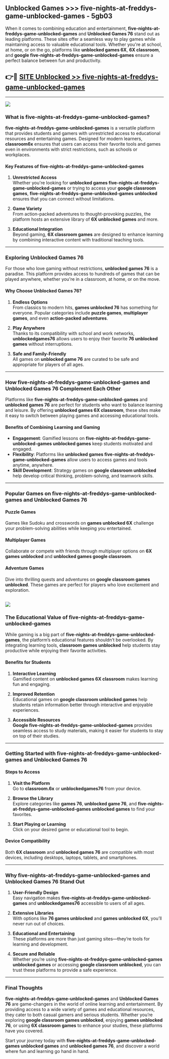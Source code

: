 ## Unblocked Games >>> five-nights-at-freddys-game-unblocked-games - 5gb03 

When it comes to combining education and entertainment, **five-nights-at-freddys-game-unblocked-games** and **Unblocked Games 76** stand out as leading platforms. These sites offer a seamless way to play games while maintaining access to valuable educational tools. Whether you're at school, at home, or on the go, platforms like **unblocked games 6X**, **6X classroom**, and **google five-nights-at-freddys-game-unblocked-games** ensure a perfect balance between fun and productivity.
## 👉🔴 [SITE Unblocked >> five-nights-at-freddys-game-unblocked-games](http://premium.freeplayer.one?title=five-nights-at-freddys-game-unblocked-games&ref=22JU)
---
<a href="http://premium.freeplayer.one?title=five-nights-at-freddys-game-unblocked-games&ref=22JU/"><img src="https://github.com/user-attachments/assets/438f12ca-57a4-47a3-8ead-c64da593a1e5"/></a>
### What is five-nights-at-freddys-game-unblocked-games?  

**five-nights-at-freddys-game-unblocked-games** is a versatile platform that provides students and gamers with unrestricted access to educational resources and entertaining games. Designed for modern learners, **classroom6x** ensures that users can access their favorite tools and games even in environments with strict restrictions, such as schools or workplaces.  

#### Key Features of five-nights-at-freddys-game-unblocked-games  

1. **Unrestricted Access**  
   Whether you're looking for **unblocked games five-nights-at-freddys-game-unblocked-games** or trying to access your **google classroom games**, **five-nights-at-freddys-game-unblocked-games unblocked** ensures that you can connect without limitations.  

2. **Game Variety**  
   From action-packed adventures to thought-provoking puzzles, the platform hosts an extensive library of **6X unblocked games** and more.  

3. **Educational Integration**  
   Beyond gaming, **6X classroom games** are designed to enhance learning by combining interactive content with traditional teaching tools.  



---

### Exploring Unblocked Games 76  

For those who love gaming without restrictions, **unblocked games 76** is a paradise. This platform provides access to hundreds of games that can be played anywhere, whether you're in a classroom, at home, or on the move.  

#### Why Choose Unblocked Games 76?  

1. **Endless Options**  
   From classics to modern hits, **games unblocked 76** has something for everyone. Popular categories include **puzzle games**, **multiplayer games**, and even **action-packed adventures**.  

2. **Play Anywhere**  
   Thanks to its compatibility with school and work networks, **unblockedgames76** allows users to enjoy their favorite **76 unblocked games** without interruptions.  

3. **Safe and Family-Friendly**  
   All games on **unblocked game 76** are curated to be safe and appropriate for players of all ages.  

---

### How five-nights-at-freddys-game-unblocked-games and Unblocked Games 76 Complement Each Other  

Platforms like **five-nights-at-freddys-game-unblocked-games** and **unblocked games 76** are perfect for students who want to balance learning and leisure. By offering **unblocked games 6X classroom**, these sites make it easy to switch between playing games and accessing educational tools.  

#### Benefits of Combining Learning and Gaming  

- **Engagement**: Gamified lessons on **five-nights-at-freddys-game-unblocked-games unblocked games** keep students motivated and engaged.  
- **Flexibility**: Platforms like **unblocked games five-nights-at-freddys-game-unblocked-games** allow users to access games and tools anytime, anywhere.  
- **Skill Development**: Strategy games on **google classroom unblocked** help develop critical thinking, problem-solving, and teamwork skills.  

---

### Popular Games on five-nights-at-freddys-game-unblocked-games and Unblocked Games 76  

#### Puzzle Games  

Games like Sudoku and crosswords on **games unblocked 6X** challenge your problem-solving abilities while keeping you entertained.  

#### Multiplayer Games  

Collaborate or compete with friends through multiplayer options on **6X games unblocked** and **unblocked games google classroom**.  

#### Adventure Games  

Dive into thrilling quests and adventures on **google classroom games unblocked**. These games are perfect for players who love excitement and exploration.  

<a href="http://download.freeplayer.one?title=five-nights-at-freddys-game-unblocked-games&ref=23D/"><img src="https://github.com/user-attachments/assets/fe0c3e91-c8e1-489c-acf0-e2f614c12fb8"/></a>
---

### The Educational Value of five-nights-at-freddys-game-unblocked-games  

While gaming is a big part of **five-nights-at-freddys-game-unblocked-games**, the platform’s educational features shouldn’t be overlooked. By integrating learning tools, **classroom games unblocked** help students stay productive while enjoying their favorite activities.  

#### Benefits for Students  

1. **Interactive Learning**  
   Gamified content on **unblocked games 6X classroom** makes learning fun and engaging.  

2. **Improved Retention**  
   Educational games on **google classroom unblocked games** help students retain information better through interactive and enjoyable experiences.  

3. **Accessible Resources**  
   **Google five-nights-at-freddys-game-unblocked-games** provides seamless access to study materials, making it easier for students to stay on top of their studies.  

---

### Getting Started with five-nights-at-freddys-game-unblocked-games and Unblocked Games 76  

#### Steps to Access  

1. **Visit the Platform**  
   Go to **classroom.6x** or **unblockedgames76** from your device.  

2. **Browse the Library**  
   Explore categories like **games 76**, **unblocked game 76**, and **five-nights-at-freddys-game-unblocked-games unblocked games** to find your favorites.  

3. **Start Playing or Learning**  
   Click on your desired game or educational tool to begin.  

#### Device Compatibility  

Both **6X classroom** and **unblocked games 76** are compatible with most devices, including desktops, laptops, tablets, and smartphones.  

---

### Why five-nights-at-freddys-game-unblocked-games and Unblocked Games 76 Stand Out  

1. **User-Friendly Design**  
   Easy navigation makes **five-nights-at-freddys-game-unblocked-games** and **unblockedgames76** accessible to users of all ages.  

2. **Extensive Libraries**  
   With options like **76 games unblocked** and **games unblocked 6X**, you’ll never run out of choices.  

3. **Educational and Entertaining**  
   These platforms are more than just gaming sites—they’re tools for learning and development.  

4. **Secure and Reliable**  
   Whether you’re using **five-nights-at-freddys-game-unblocked-games unblocked games** or accessing **google classroom unblocked**, you can trust these platforms to provide a safe experience.  

---

### Final Thoughts  

**five-nights-at-freddys-game-unblocked-games** and **Unblocked Games 76** are game-changers in the world of online learning and entertainment. By providing access to a wide variety of games and educational resources, they cater to both casual gamers and serious students. Whether you’re exploring **google classroom games unblocked**, enjoying **games unblocked 76**, or using **6X classroom games** to enhance your studies, these platforms have you covered.  

Start your journey today with **five-nights-at-freddys-game-unblocked-games unblocked games** and **unblocked games 76**, and discover a world where fun and learning go hand in hand.  